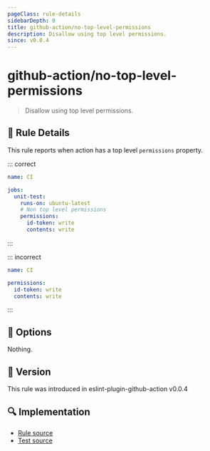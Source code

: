 ```yaml
---
pageClass: rule-details
sidebarDepth: 0
title: github-action/no-top-level-permissions
description: Disallow using top level permissions.
since: v0.0.4
---
```


# github-action/no-top-level-permissions

> Disallow using top level permissions.

## :book: Rule Details

This rule reports when action has a top level `permissions` property.

::: correct

```yaml
name: CI

jobs:
  unit-test:
    runs-on: ubuntu-latest
    # Non top level permissions
    permissions:
      id-token: write
      contents: write
```

:::

::: incorrect

```yaml
name: CI

permissions:
  id-token: write
  contents: write
```

:::

## :wrench: Options

Nothing.

## :rocket: Version

This rule was introduced in eslint-plugin-github-action v0.0.4

## :mag: Implementation

- [Rule source](https://github.com/ntnyq/eslint-plugin-github-action/blob/main/src/rules/no-top-level-permissions.ts)
- [Test source](https://github.com/ntnyq/eslint-plugin-github-action/blob/main/tests/rules/no-top-level-permissions.test.ts)

